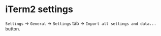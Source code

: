 # iTerm2 settings

`Settings` -> `General` -> `Settings` tab -> `Import all settings and data...` button.